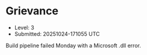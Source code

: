# Grievance

- Level: 3
- Submitted: 20251024-171055 UTC

Build pipeline failed Monday with a Microsoft .dll error.
